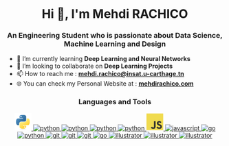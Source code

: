 <h1 align="center">Hi 👋, I'm Mehdi RACHICO</h1>
<h3 align="center">An Engineering Student who is passionate about Data Science, Machine Learning and Design </h3>

- 🌱 I’m currently learning **Deep Learning and Neural Networks**
- 💞️ I’m looking to collaborate on **Deep Learning Projects**
- 📫 How to reach me : **mehdi.rachico@insat.u-carthage.tn**
- 🌐 You can check my Personal Website at : **<a href="http://mehdirachico.com/" target="_blank">mehdirachico.com</a>**

<h3 align="center">Languages and Tools</h3> 

<div align="center">
 <a href="http://mehdirachico.com/" target="_blank"> <img src="https://raw.githubusercontent.com/devicons/devicon/master/icons/python/python-original.svg" alt="python" width="40" height="40"/> </a>
<a href="http://mehdirachico.com/" target="_blank"> <img src="https://img.icons8.com/color/480/000000/tensorflow.png" alt="python" width="40" height="40"/> </a> 
<a href="http://mehdirachico.com/" target="_blank"> <img src="https://upload.wikimedia.org/wikipedia/commons/0/05/Scikit_learn_logo_small.svg" alt="python" width="40" height="40"/> </a> 
<a href="http://mehdirachico.com/" target="_blank"> <img src="https://upload.wikimedia.org/wikipedia/commons/2/22/Pandas_mark.svg" alt="python" width="40" height="40"/> </a> 
<a href="http://mehdirachico.com/" target="_blank"> <img src="https://cdn.worldvectorlogo.com/logos/numpy.svg" alt="python" width="40" height="40"/> </a> 
<a href="http://mehdirachico.com/" target="_blank"> <img src="https://raw.githubusercontent.com/devicons/devicon/master/icons/javascript/javascript-original.svg" alt="javascript" width="40" height="40"/> </a>
<a href="http://mehdirachico.com/" target="_blank"> <img src="https://upload.wikimedia.org/wikipedia/commons/a/a7/React-icon.svg" alt="javascript" width="40" height="40"/> </a>
<a href="http://mehdirachico.com/" target="_blank"> <img src="https://upload.wikimedia.org/wikipedia/commons/2/27/PHP-logo.svg" alt="go" width="40" height="40"/></a>
<a href="http://mehdirachico.com/" target="_blank"> <img src="https://upload.wikimedia.org/wikipedia/commons/d/d9/Node.js_logo.svg" alt="python" width="40" height="40"/> </a> 
<a href="http://mehdirachico.com/" target="_blank"> <img src="https://upload.wikimedia.org/wikipedia/fr/6/62/MySQL.svg" alt="git" width="40" height="40"/> </a>
<a href="http://mehdirachico.com/" target="_blank"> <img src="https://cdn.worldvectorlogo.com/logos/mongodb-icon-1.svg" alt="git" width="40" height="40"/> </a>
<a href="http://mehdirachico.com/" target="_blank"> <img src="https://www.vectorlogo.zone/logos/git-scm/git-scm-icon.svg" alt="git" width="40" height="40"/> </a> 
<a href="http://mehdirachico.com/" target="_blank"> <img src="https://upload.wikimedia.org/wikipedia/commons/4/4e/Docker_%28container_engine%29_logo.svg" alt="go" width="170" height="40"/> </a>
<a href="http://mehdirachico.com/" target="_blank"> <img src="https://www.vectorlogo.zone/logos/getpostman/getpostman-icon.svg" alt="illustrator" width="40" height="40"/> </a>
<a href="http://mehdirachico.com/" target="_blank"> <img src="https://www.vectorlogo.zone/logos/adobe_illustrator/adobe_illustrator-icon.svg" alt="illustrator" width="40" height="40"/> </a> 
 <a href="http://mehdirachico.com/" target="_blank"> <img src="https://upload.wikimedia.org/wikipedia/commons/4/40/Adobe_Premiere_Pro_CC_icon.svg" alt="illustrator" width="40" height="40"/> </a> 

</div>



